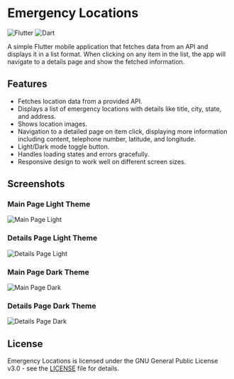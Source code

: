 # Emergency Locations
![Flutter](https://img.shields.io/badge/Flutter-3.10.5-blue)    ![Dart](https://img.shields.io/badge/Dart-3.0.5-green)

A simple Flutter mobile application that fetches data from an API and displays it in a list format. When clicking on any item in the list, the app will navigate to a details page and show the fetched information.

## Features

- Fetches location data from a provided API.
- Displays a list of emergency locations with details like title, city, state, and address.
- Shows location images.
- Navigation to a detailed page on item click, displaying more information including content, telephone number, latitude, and longitude.
- Light/Dark mode toggle button.
- Handles loading states and errors gracefully.
- Responsive design to work well on different screen sizes.

## Screenshots

### Main Page Light Theme
![Main Page Light](https://github.com/mechano59/Pengui-Scripter/blob/main/screenshots/Screenshot-01.png)

### Details Page Light Theme
![Details Page Light](https://github.com/mechano59/Pengui-Scripter/blob/main/screenshots/Screenshot-02.png)

### Main Page Dark Theme
![Main Page Dark](https://github.com/mechano59/Pengui-Scripter/blob/main/screenshots/Screenshot-03.png)

### Details Page Dark Theme
![Details Page Dark](https://github.com/mechano59/Pengui-Scripter/blob/main/screenshots/Screenshot-04.png)

## License

Emergency Locations is licensed under the GNU General Public License v3.0 - see the [LICENSE](https://github.com/mechano59/Pengui-Scripter/blob/main/LICENSE) file for details.
